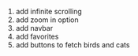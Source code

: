 1. add infinite scrolling
2. add zoom in option
3. add navbar
4. add favorites
5. add buttons to fetch birds and cats
